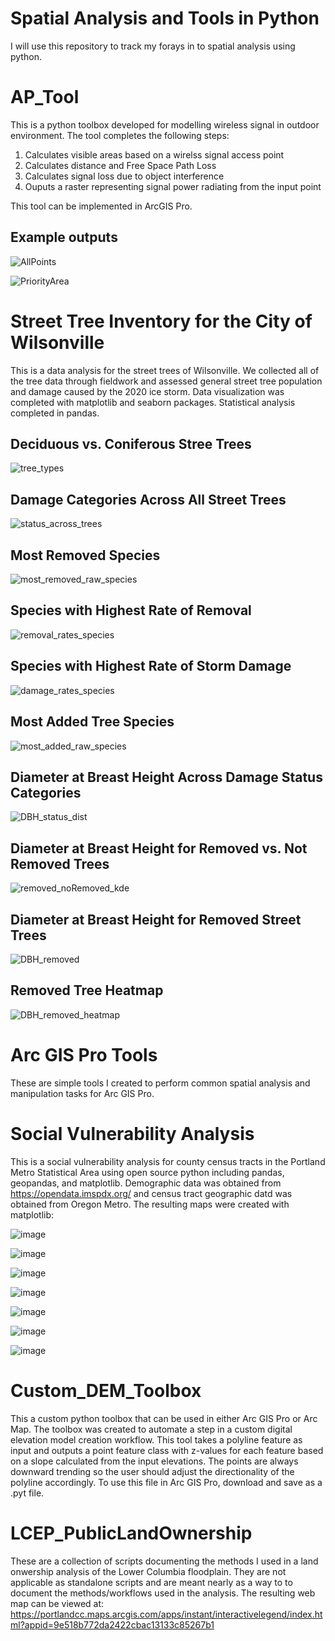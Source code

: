 # Spatial Analysis and Tools in Python
I will use this repository to track my forays in to spatial analysis using python.

# AP_Tool
This is a python toolbox developed for modelling wireless signal in outdoor environment. The tool completes the following steps:

1. Calculates visible areas based on a wirelss signal access point
2. Calculates distance and Free Space Path Loss
3. Calculates signal loss due to object interference
4. Ouputs a raster representing signal power radiating from the input point

This tool can be implemented in ArcGIS Pro. 

## Example outputs

![AllPoints](https://user-images.githubusercontent.com/68084325/134940994-e91ebd92-2ec9-4c17-9a4d-6d4cf1bb8b3d.jpg)

![PriorityArea](https://user-images.githubusercontent.com/68084325/134941025-15293fc8-4fdb-4f9e-becc-6c525b26baeb.jpg)

# Street Tree Inventory for the City of Wilsonville
This is a data analysis for the street trees of Wilsonville. We collected all of the tree data through fieldwork and assessed general street tree population and damage caused by the 2020 ice storm. Data visualization was completed with matplotlib and seaborn packages. Statistical analysis completed in pandas.

## Deciduous vs. Coniferous Stree Trees

![tree_types](https://user-images.githubusercontent.com/68084325/134935742-aaf2b886-0a70-48c2-b800-6590025be09d.png)

## Damage Categories Across All Street Trees

![status_across_trees](https://user-images.githubusercontent.com/68084325/134935838-dc9c0d5c-88fa-49b1-80be-60fe337a53bc.png)

## Most Removed Species

![most_removed_raw_species](https://user-images.githubusercontent.com/68084325/134936193-6c8e3336-b66b-4fde-af00-c5921570c285.png)

## Species with Highest Rate of Removal

![removal_rates_species](https://user-images.githubusercontent.com/68084325/134936333-6e9f3c33-3654-4a69-957e-4082d23a7928.png)

## Species with Highest Rate of Storm Damage

![damage_rates_species](https://user-images.githubusercontent.com/68084325/134936806-18f47461-29d3-44b6-a8c3-60ec7d8a9aae.png)

## Most Added Tree Species

![most_added_raw_species](https://user-images.githubusercontent.com/68084325/134936941-c773a9fc-a130-43f3-95c2-d03934af4d6a.png)

## Diameter at Breast Height Across Damage Status Categories

![DBH_status_dist](https://user-images.githubusercontent.com/68084325/134937104-3372d177-8acc-4ca1-beb1-2874eb00832f.png)

## Diameter at Breast Height for Removed vs. Not Removed Trees

![removed_noRemoved_kde](https://user-images.githubusercontent.com/68084325/134937289-56e220ce-da33-451f-b796-ae3dcc1b7d85.png)

## Diameter at Breast Height for Removed Street Trees

![DBH_removed](https://user-images.githubusercontent.com/68084325/134937457-14f422dc-5a62-485c-90b7-f892cb9848bf.png)

## Removed Tree Heatmap

![DBH_removed_heatmap](https://user-images.githubusercontent.com/68084325/134937582-f3dabd20-e9c4-44b4-8514-c498ae765b46.png)


# Arc GIS Pro Tools
These are simple tools I created to perform common spatial analysis and manipulation tasks for Arc GIS Pro. 
 
# Social Vulnerability Analysis
This is a social vulnerability analysis for county census tracts in the Portland Metro Statistical Area using open source python including pandas, geopandas, and matplotlib. Demographic data was obtained from https://opendata.imspdx.org/ and census tract geographic datd was obtained from Oregon Metro. The resulting maps were created with matplotlib:


![image](https://user-images.githubusercontent.com/68084325/110257512-1ff38c00-7f53-11eb-841a-1ae2259ce0eb.png)

![image](https://user-images.githubusercontent.com/68084325/110257529-34378900-7f53-11eb-9ee8-aabec9a8a136.png)

![image](https://user-images.githubusercontent.com/68084325/110257554-431e3b80-7f53-11eb-9fb8-417eda669c05.png)

![image](https://user-images.githubusercontent.com/68084325/110257579-503b2a80-7f53-11eb-92de-06564ce56759.png)

![image](https://user-images.githubusercontent.com/68084325/110257590-5fba7380-7f53-11eb-98d0-ee6ac03adce9.png)

![image](https://user-images.githubusercontent.com/68084325/110257598-6b0d9f00-7f53-11eb-9c3e-92e442c68959.png)

![image](https://user-images.githubusercontent.com/68084325/110257606-782a8e00-7f53-11eb-9db3-fc738ff11be8.png)

# Custom_DEM_Toolbox
This a custom python toolbox that can be used in either Arc GIS Pro or Arc Map. The toolbox was created to automate a step in a custom digital elevation model creation workflow. This tool takes a polyline feature as input and outputs a point feature class with z-values for each feature based on a slope calculated from the input elevations. The points are always downward trending so the user should adjust the directionality of the polyline accordingly. To use this file in Arc GIS Pro, download and save as a .pyt file.

# LCEP_PublicLandOwnership
These are a collection of scripts documenting the methods I used in a land onwership analysis of the Lower Columbia floodplain. They are not applicable as standalone scripts and are meant nearly as a way to to document the methods/workflows used in the analysis. The resulting web map can be viewed at: 
https://portlandcc.maps.arcgis.com/apps/instant/interactivelegend/index.html?appid=9e518b772da2422cbac13133c85267b1 
